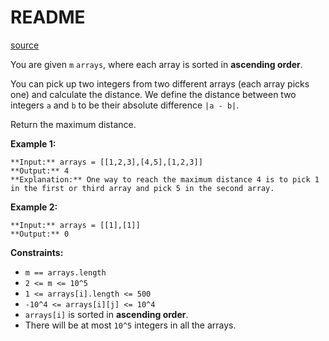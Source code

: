 # README #
[source](https://leetcode.com/problems/maximum-distance-in-arrays/)

You are given `m` `arrays`, where each array is sorted in **ascending order**.

You can pick up two integers from two different arrays (each array picks one) and calculate the distance. We define the distance between two integers `a` and `b` to be their absolute difference `|a - b|`.

Return the maximum distance.


**Example 1:**

```
**Input:** arrays = [[1,2,3],[4,5],[1,2,3]]
**Output:** 4
**Explanation:** One way to reach the maximum distance 4 is to pick 1 in the first or third array and pick 5 in the second array.
```

**Example 2:**

```
**Input:** arrays = [[1],[1]]
**Output:** 0
```


**Constraints:**


+ `m == arrays.length`
+ `2 <= m <= 10^5`
+ `1 <= arrays[i].length <= 500`
+ `-10^4 <= arrays[i][j] <= 10^4`
+ `arrays[i]` is sorted in **ascending order**.
+ There will be at most `10^5` integers in all the arrays.



